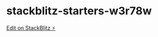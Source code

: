 # stackblitz-starters-w3r78w

[Edit on StackBlitz ⚡️](https://stackblitz.com/edit/stackblitz-starters-w3r78w)